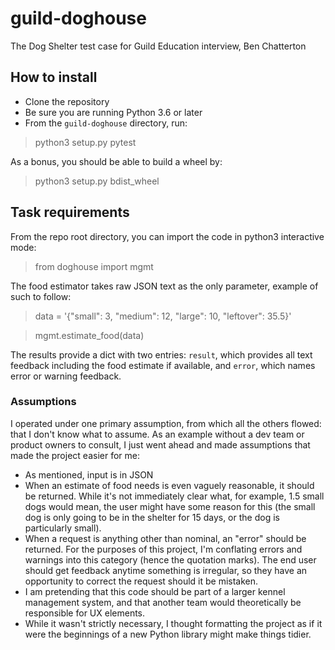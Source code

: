 # guild-doghouse
The Dog Shelter test case for Guild Education interview, Ben Chatterton

## How to install
- Clone the repository
- Be sure you are running Python 3.6 or later
- From the `guild-doghouse` directory, run:
> python3 setup.py pytest

As a bonus, you should be able to build a wheel by:
> python3 setup.py bdist_wheel

## Task requirements
From the repo root directory, you can import the code in python3 interactive mode:

> from doghouse import mgmt

The food estimator takes raw JSON text as the only parameter, example of such to follow:

> data = '{"small": 3, "medium": 12, "large": 10, "leftover": 35.5}'

> mgmt.estimate_food(data)

The results provide a dict with two entries: `result`, which provides all text feedback including the food estimate if available, and `error`, which names error or warning feedback.

### Assumptions
I operated under one primary assumption, from which all the others flowed: that I don't know what to assume. As an example without a dev team or product owners to consult, I just went ahead and made assumptions that made the project easier for me:
- As mentioned, input is in JSON
- When an estimate of food needs is even vaguely reasonable, it should be returned. While it's not immediately clear what, for example, 1.5 small dogs would mean, the user might have some reason for this (the small dog is only going to be in the shelter for 15 days, or the dog is particularly small).
- When a request is anything other than nominal, an "error" should be returned. For the purposes of this project, I'm conflating errors and warnings into this category (hence the quotation marks). The end user should get feedback anytime something is irregular, so they have an opportunity to correct the request should it be mistaken.
- I am pretending that this code should be part of a larger kennel management system, and that another team would theoretically be responsible for UX elements.
- While it wasn't strictly necessary, I thought formatting the project as if it were the beginnings of a new Python library might make things tidier.

